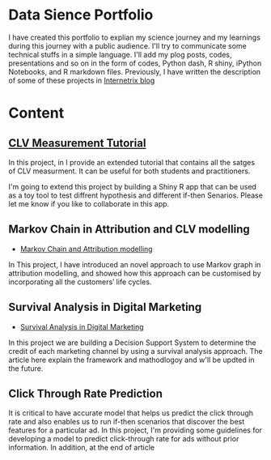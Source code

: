 # Data Sience Portfolio

I have created this portfolio to explian my science journey and my learnings during this journey with a public audience. I'll try to communicate some technical stuffs in a simple language. I'll add my plog posts, codes, presentations and so on in the form of codes, Python dash, R shiny, iPython Notebooks, and R markdown files. Previously, I have written the description of some of these projects in [Internetrix blog](https://www.internetrix.com.au/blog)


# Content 

## [CLV Measurement Tutorial](https://github.com/mehdifarhangian/portfolio/tree/master/CLV%20Calculation%20Tutorial) 

In this project, in  I provide an extended tutorial that contains all the satges of CLV measurment. It can be useful for both students and practitioners.


I'm going to extend this project by building a Shiny R app that can be used as a toy tool to test diffrent hypothesis and different if-then Senarios. Please let me know if you like to collaborate in this app. 

## Markov Chain in Attribution and CLV modelling 

* [Markov Chain and Attribution modelling](https://github.com/mehdifarhangian/portfolio/tree/master/CLV%20Attribution)

In This project, I have introduced an novel approach to use Markov graph in attribution modelling, and showed how this approach can be customised by incorporating all the customers’ life cycles.

## Survival Analysis in Digital Marketing 

* [Survival Analysis in Digital Marketing](https://github.com/mehdifarhangian/portfolio/tree/master/Attribution-Survival-Analysis) 

In this project we are building a Decision Support System to determine the credit of each marketing channel by using a survival analysis approach. The article here explain the framework and mathodlogoy and w'll be updted in the future. 

## Click Through Rate Prediction 


It is critical to have accurate model that helps us predict the click through rate and also enables us to run if-then scenarios that
discover the best features for a particular ad. In this project, I'm providing some guidelines for developing a model to predict click-through rate for ads without prior information. In addition, at the end of article




